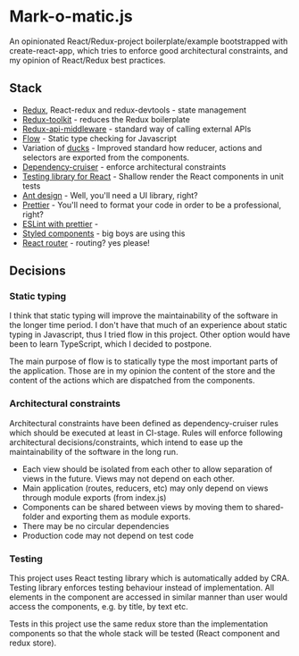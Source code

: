 # Mark-o-matic.js

An opinionated React/Redux-project boilerplate/example bootstrapped with create-react-app, which tries to enforce good 
architectural constraints, and my opinion of React/Redux best practices.

## Stack

- [Redux](https://redux.js.org/), React-redux and redux-devtools - state management
- [Redux-toolkit](https://github.com/reduxjs/redux-toolkit) - reduces the Redux boilerplate
- [Redux-api-middleware](https://github.com/agraboso/redux-api-middleware) - standard way of calling external APIs
- [Flow](https://flow.org/) - Static type checking for Javascript
- Variation of [ducks](https://github.com/erikras/ducks-modular-redux) - Improved standard how reducer, actions and selectors are exported from the components.
- [Dependency-cruiser](https://github.com/sverweij/dependency-cruiser) - enforce architectural constraints
- [Testing library for React](https://testing-library.com/) - Shallow render the React components in unit tests
- [Ant design](https://ant.design/) - Well, you'll need a UI library, right?
- [Prettier](https://prettier.io/) - You'll need to format your code in order to be a professional, right?
- [ESLint with prettier](https://prettier.io/docs/en/integrating-with-linters.html) - 
- [Styled components](https://www.styled-components.com/) - big boys are using this
- [React router](https://github.com/ReactTraining/react-router) - routing? yes please!

## Decisions

### Static typing

I think that static typing will improve the maintainability of the software in the longer time period. I don't have that much of an experience about static 
typing in Javascript, thus I tried flow in this project. Other option would have been to learn TypeScript, which I decided to postpone.

The main purpose of flow is to statically type the most important parts of the application. Those are in my opinion the content of the store and the content of the actions
which are dispatched from the components.

### Architectural constraints

Architectural constraints have been defined as dependency-cruiser rules which should be executed at least in CI-stage. Rules will enforce following architectural decisions/constraints, which 
intend to ease up the maintainability of the software in the long run.

- Each view should be isolated from each other to allow separation of views in the future. Views may not depend on each other.
- Main application (routes, reducers, etc) may only depend on views through module exports (from index.js)
- Components can be shared between views by moving them to shared-folder and exporting them as module exports.
- There may be no circular dependencies
- Production code may not depend on test code

### Testing

This project uses React testing library which is automatically added by CRA. Testing library enforces testing behaviour instead of implementation.
All elements in the component are accessed in similar manner than user would access the components, e.g. by title, by text etc.

Tests in this project use the same redux store than the implementation components so that the whole stack will be tested (React component and redux store).
